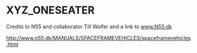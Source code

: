 # XYZ_ONESEATER

Credits to N55 and collaborator Till Wolfer and a link to www.N55.dk

http://www.n55.dk/MANUALS/SPACEFRAMEVEHICLES/spaceframevehicles.html
